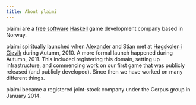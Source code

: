 ```yaml
---
title: About plaimi
---
```


plaimi are a [free software](https://fsf.org) 
[Haskell](https://www.haskell.org/haskellwiki/Haskell) game development
company based in Norway. 

plaimi spiritually launched when [Alexander](~alexander) and [Stian](~stian) 
met at [Høgskolen i Gjøvik](https://hig.no/) during Autumn, 2010. A more 
formal launch happened during Autumn, 2011. This included registering this 
domain, setting up infrastructure, and commencing work on our first game that 
was publicly released (and publicly developed). Since then we have worked on 
many different things.

plaimi became a registered joint-stock company under the Cerpus group in 
January 2014.
